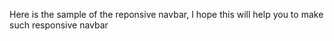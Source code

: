Here is the sample of the reponsive navbar, I hope this will help you to make such responsive navbar
